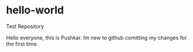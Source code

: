 # hello-world
Test Repository

Hello everyone, this is Pushkar. Im new to github comitting my changes for the first time.
